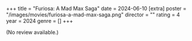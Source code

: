 +++
title = "Furiosa: A Mad Max Saga"
date = 2024-06-10
[extra]
poster = "/images/movies/furiosa-a-mad-max-saga.png"
director = ""
rating = 4
year = 2024
genre = []
+++

(No review available.)
